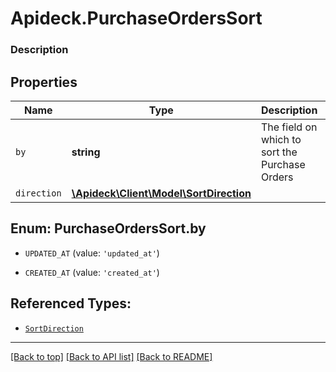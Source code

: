 # Apideck.PurchaseOrdersSort

### Description

## Properties
Name | Type | Description | Notes
------------ | ------------- | ------------- | -------------
`by` | **string** | The field on which to sort the Purchase Orders | [optional] 
`direction` | [**\Apideck\Client\Model\SortDirection**](SortDirection.md) |  | [optional] 





<a name="BY"></a>
## Enum: PurchaseOrdersSort.by


* `UPDATED_AT` (value: `'updated_at'`)

* `CREATED_AT` (value: `'created_at'`)




## Referenced Types:

* [`SortDirection`](SortDirection.md)

---

[[Back to top]](#) [[Back to API list]](../../../../README.md#documentation-for-api-endpoints) [[Back to README]](../../../../README.md)


